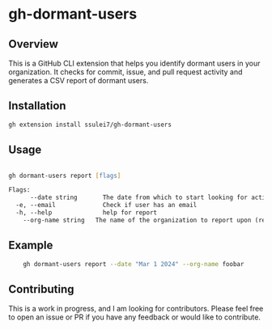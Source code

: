 # gh-dormant-users

## Overview

This is a GitHub CLI extension that helps you identify dormant users in your organization. It checks for commit, issue, and pull request activity and generates a CSV report of dormant users.

## Installation

```bash
gh extension install ssulei7/gh-dormant-users
``` 

## Usage 

```zsh

gh dormant-users report [flags]

Flags:
      --date string       The date from which to start looking for activity. Max 3 months in the past. (required)
  -e, --email             Check if user has an email 
  -h, --help              help for report
    --org-name string   The name of the organization to report upon (required)
```

## Example

```zsh
    gh dormant-users report --date "Mar 1 2024" --org-name foobar
```
## Contributing

This is a work in progress, and I am looking for contributors. Please feel free to open an issue or PR if you have any feedback or would like to contribute.